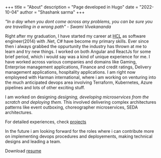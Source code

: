 +++
title = "About"
description = "Page developed in Hugo"
date = "2022-10-04"
author = "Shashank sarma"
+++

_"In a day when you dont come across any problems, you can be sure you are travelling in a wrong path" - Swami Vivekananda_

Right after my graduation, I have started my career at [HCL](https://www.hcltech.com/) as software engineer(2014) with .Net, C# have become my primary skills. Ever since then i always grabbed the oppurtunity the industry has thrown at me to learn and try new things. I worked on both Angular and ReactJs for some brief period, which i would say was a kind of unique experience for me. I have worked across various companies and domains like Gaming, Enterprise management applications, Finance and credit ratings, Delivery management applications, hospitality applications. I am right now employeed with Harman international, where i am working on venturing into the much anticipated devops area involving Terraform, Kubernetes, Azure pipelines and lots of other exciting stuff.

I am worked on designing *designing, developing microservices from the scratch and deploying them.* This involved delivering complex architectures patterns like event outboxing, choreographer microservices, SEDA architectures.

For detailed experiences, check [projects](https://vithala17.github.io/projects)

In the future i am looking forward for the roles where i can contribute more on implementing devops procedures and deployements, making technical designs and leading a team.

Download [resume](https://vithala17.github.io/static/files/Shashank-Profile.pdf)  